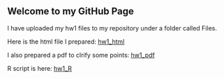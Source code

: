 ## Welcome to my GitHub Page

I have uploaded my hw1 files to my repository under a folder called Files.

Here is the html file I prepared: [hw1_html](https://github.com/BU-IE-582/fall-24-OnurOrdulu/Files/hw1.html)

I also prepared a pdf to clrify some points: [hw1_pdf](https://github.com/BU-IE-582/fall-24-OnurOrdulu/Files/HW1.pdf)

R script is here: [hw1_R](https://github.com/BU-IE-582/fall-24-OnurOrdulu/Files/hw1.R)
